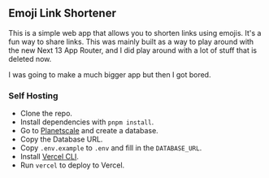 ## Emoji Link Shortener

This is a simple web app that allows you to shorten links using emojis. It's a fun way to share links. This was mainly built as a way to play around with the new Next 13 App Router, and I did play around with a lot of stuff that is deleted now.

I was going to make a much bigger app but then I got bored.

### Self Hosting

- Clone the repo.
- Install dependencies with `pnpm install`.
- Go to [Planetscale](https://planetscale.com/) and create a database.
- Copy the Database URL.
- Copy `.env.example` to `.env` and fill in the `DATABASE_URL`.
- Install [Vercel CLI](https://vercel.com/download).
- Run `vercel` to deploy to Vercel.
